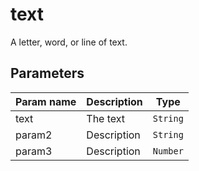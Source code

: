 text
===========

A letter, word, or line of text.

Parameters
----------

| Param name | Description | Type     |
 ------------|-------------|----------
| text     | The text | `String` |
| param2     | Description | `String` |
| param3     | Description | `Number` |